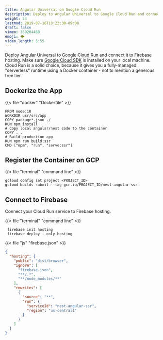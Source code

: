 ```yaml
---
title: Angular Universal on Google Cloud Run
description: Deploy to Angular Universal to Google Cloud Run and connect it to Firebase Hosting
weight: 54
lastmod: 2019-07-16T10:23:30-09:00
draft: false
vimeo: 359204468
emoji: 🌩️
video_length: 5:55
---
```


Deploy Angular Universal to Google [Cloud Run](https://cloud.google.com/run/) and connect it to Firebase hosting. Make sure [Google Cloud SDK](https://cloud.google.com/sdk/) is installed on your local machine. Cloud Run is a solid choice, because it gives you a fully-managed "serverless" runtime using a Docker container - not to mention a generous free tier. 

## Dockerize the App
 
{{< file "docker" "Dockerfile" >}}
```docker
FROM node:10
WORKDIR usr/src/app
COPY package*.json ./
RUN npm install
# Copy local angular/nest code to the container
COPY . .
# Build production app
RUN npm run build:ssr
CMD ["npm", "run", "serve:ssr"]
```

## Register the Container on GCP

{{< file "terminal" "command line" >}}
```text
gcloud config set project <PROJECT_ID>
gcloud builds submit --tag gcr.io/PROJECT_ID/nest-angular-ssr
```

## Connect to Firebase

Connect your Cloud Run service to Firebase hosting. 

{{< file "terminal" "command line" >}}
```text
 firebase init hosting
 firebase deploy --only hosting
```

{{< file "js" "firebase.json" >}}
```json
{
  "hosting": {
    "public": "dist/browser",
    "ignore": [
      "firebase.json",
      "**/.*",
      "**/node_modules/**"
    ],
    "rewrites": [ 
      {
        "source": "**",
        "run": {
          "serviceId": "nest-angular-ssr",
          "region": "us-central1" 
        }
      }
    ]
  }
}
```





